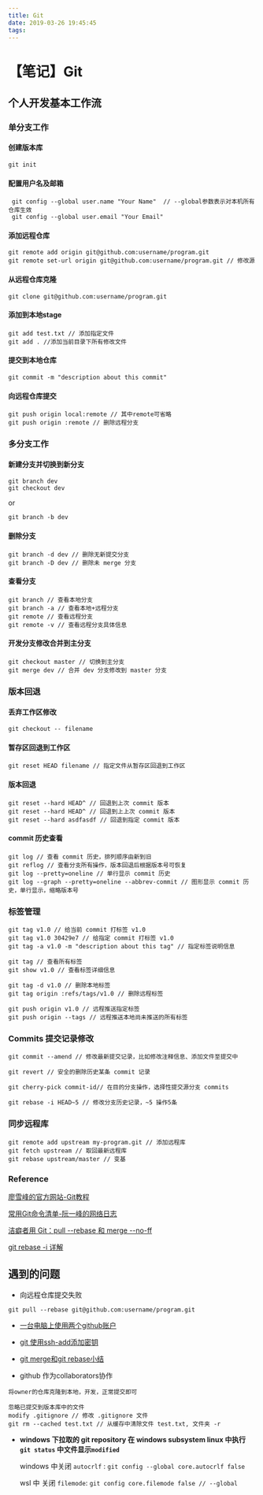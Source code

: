 ```yaml
---
title: Git
date: 2019-03-26 19:45:45
tags:
---
```


# 【笔记】Git
## 个人开发基本工作流
### 单分支工作
#### 创建版本库  

```
git init
```

#### 配置用户名及邮箱 

``` 
 git config --global user.name "Your Name"  // --global参数表示对本机所有仓库生效
 git config --global user.email "Your Email" 
```

#### 添加远程仓库

```
git remote add origin git@github.com:username/program.git
git remote set-url origin git@github.com:username/program.git // 修改源
```

#### 从远程仓库克隆

```
git clone git@github.com:username/program.git
```

#### 添加到本地stage

```
git add test.txt // 添加指定文件
git add . //添加当前目录下所有修改文件
```

#### 提交到本地仓库

```
git commit -m "description about this commit"
```

#### 向远程仓库提交

```
git push origin local:remote // 其中remote可省略
git push origin :remote // 删除远程分支
```

### 多分支工作

#### 新建分支并切换到新分支

```
git branch dev
git checkout dev
```

or

```
git branch -b dev
```

#### 删除分支

```
git branch -d dev // 删除无新提交分支
git branch -D dev // 删除未 merge 分支
```

#### 查看分支

```
git branch // 查看本地分支
git branch -a // 查看本地+远程分支
git remote // 查看远程分支
git remote -v // 查看远程分支具体信息
```

#### 开发分支修改合并到主分支

```
git checkout master // 切换到主分支
git merge dev // 合并 dev 分支修改到 master 分支
```

### 版本回退 

#### 丢弃工作区修改
```
git checkout -- filename
```

#### 暂存区回退到工作区
```
git reset HEAD filename // 指定文件从暂存区回退到工作区
```

#### 版本回退
```
git reset --hard HEAD^ // 回退到上次 commit 版本
git reset --hard HEAD^ // 回退到上上次 commit 版本
git reset --hard asdfasdf // 回退到指定 commit 版本
```

#### commit 历史查看
```
git log // 查看 commit 历史，排列顺序由新到旧
git reflog // 查看分支所有操作，版本回退后根据版本号可恢复
git log --pretty=oneline // 单行显示 commit 历史
git log --graph --pretty=oneline --abbrev-commit // 图形显示 commit 历史，单行显示，缩略版本号
```

### 标签管理
```
git tag v1.0 // 给当前 commit 打标签 v1.0
git tag v1.0 30429e7 // 给指定 commit 打标签 v1.0
git tag -a v1.0 -m "description about this tag" // 指定标签说明信息
```

```
git tag // 查看所有标签
git show v1.0 // 查看标签详细信息
```

```
git tag -d v1.0 // 删除本地标签
git tag origin :refs/tags/v1.0 // 删除远程标签
```

```
git push origin v1.0 // 远程推送指定标签
git push origin --tags // 远程推送本地尚未推送的所有标签
```

### Commits 提交记录修改

```
git commit --amend // 修改最新提交记录，比如修改注释信息、添加文件至提交中
```

```
git revert // 安全的删除历史某条 commit 记录
```

```
git cherry-pick commit-id// 在目的分支操作，选择性提交源分支 commits
```

```
git rebase -i HEAD~5 // 修改分支历史记录，~5 操作5条 
```

### 同步远程库
```
git remote add upstream my-program.git // 添加远程库
git fetch upstream // 取回最新远程库
git rebase upstream/master // 变基
```

### Reference

[廖雪峰的官方网站-Git教程](https://www.liaoxuefeng.com/wiki/0013739516305929606dd18361248578c67b8067c8c017b000)

[常用Git命令清单-阮一峰的网络日志](http://www.ruanyifeng.com/blog/2015/12/git-cheat-sheet.html)

[洁癖者用 Git：pull --rebase 和 merge --no-ff](http://hungyuhei.github.io/2012/08/07/better-git-commit-graph-using-pull---rebase-and-merge---no-ff.html)

[git rebase -i 详解](https://thoughtbot.com/blog/git-interactive-rebase-squash-amend-rewriting-history)

## 遇到的问题

- 向远程仓库提交失败

```
git pull --rebase git@github.com:username/program.git
```

- [一台电脑上使用两个github账户](https://blog.csdn.net/wolfking0608/article/details/78512171)

- [git 使用ssh-add添加密钥](https://blog.csdn.net/u012900536/article/details/50951099)

- [git merge和git rebase小结](https://blog.csdn.net/wh_19910525/article/details/7554489)

- github 作为collaborators协作

```
将owner的仓库克隆到本地，开发，正常提交即可
```
```
忽略已提交到版本库中的文件
modify .gitignore // 修改 .gitignore 文件
git rm --cached test.txt // 从缓存中清除文件 test.txt, 文件夹 -r
```
- **windows 下拉取的 git repository 在 windows subsystem linux 中执行 `git status` 中文件显示`modified`**

  windows 中关闭 `autocrlf` : `git config --global core.autocrlf false`

  wsl 中 关闭 `filemode`: `git config core.filemode false // --global`

